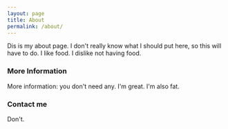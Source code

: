 ```yaml
---
layout: page
title: About
permalink: /about/
---
```


Dis is my about page. I don't really know what I should put here, so this will have to do. I like food. I dislike not having food.

### More Information

More information: you don't need any. I'm great. I'm also fat.

### Contact me

Don't.